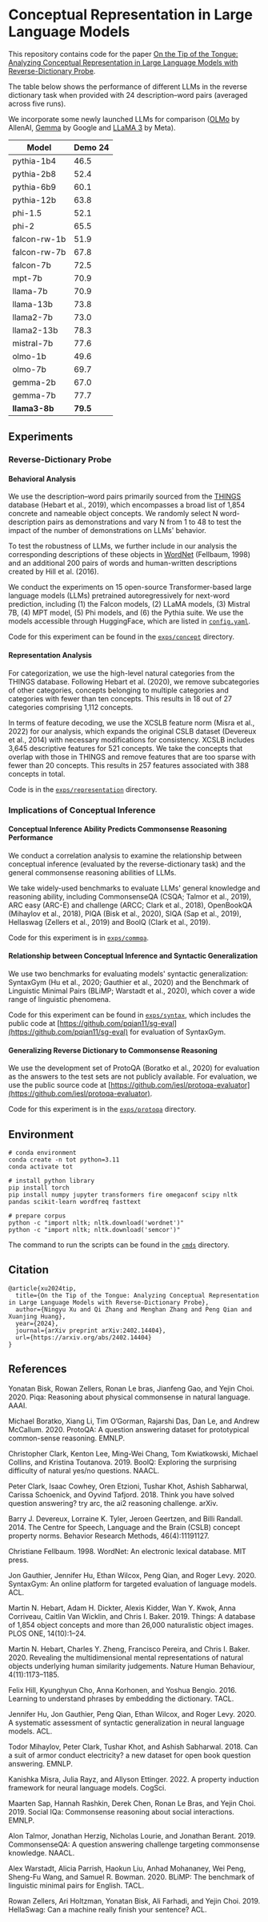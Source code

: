 # Conceptual Representation in Large Language Models

This repository contains code for the paper [On the Tip of the Tongue: Analyzing Conceptual Representation in Large Language Models with Reverse-Dictionary Probe](https://arxiv.org/abs/2402.14404).



The table below shows the performance of different LLMs in the reverse dictionary task when provided with 24 description–word pairs (averaged across five runs).

We incorporate some newly launched LLMs for comparison ([OLMo](https://arxiv.org/abs/2402.00838) by AllenAI, [Gemma](https://storage.googleapis.com/deepmind-media/gemma/gemma-report.pdf) by Google and [LLaMA 3](https://ai.meta.com/blog/meta-llama-3/) by Meta).

| Model        | Demo 24 |
|--------------|---------|
| pythia-1b4   | 46.5    |
| pythia-2b8   | 52.4    |
| pythia-6b9   | 60.1    |
| pythia-12b   | 63.8    |
| phi-1.5      | 52.1    |
| phi-2        | 65.5    |
| falcon-rw-1b | 51.9    |
| falcon-rw-7b | 67.8    |
| falcon-7b    | 72.5    |
| mpt-7b       | 70.9    |
| llama-7b     | 70.9    |
| llama-13b    | 73.8    |
| llama2-7b    | 73.0    |
| llama2-13b   | 78.3    |
| mistral-7b   | 77.6    |
| olmo-1b      | 49.6    |
| olmo-7b      | 69.7    |
| gemma-2b     | 67.0    |
| gemma-7b     | 77.7    |
| **llama3-8b**    | **79.5**    |


## Experiments

### Reverse-Dictionary Probe

#### Behavioral Analysis


We use the description–word pairs primarily sourced from the [THINGS](https://osf.io/jum2f/) database (Hebart et al., 2019), which encompasses a broad list of 1,854 concrete and nameable object concepts. We randomly select N word-description pairs as demonstrations and vary N from 1 to 48 to test the impact of the number of demonstrations on LLMs' behavior. 

To test the robustness of LLMs, we further include in our analysis the corresponding descriptions of these objects in [WordNet](https://wordnet.princeton.edu/) (Fellbaum, 1998) and an additional 200 pairs of words and human-written descriptions created by Hill et al. (2016).

We conduct the experiments on 15 open-source Transformer-based large language models (LLMs) pretrained autoregressively for next-word prediction, including (1) the Falcon models, (2) LLaMA models, (3) Mistral 7B, (4) MPT model, (5) Phi models, and (6) the Pythia suite. We use the models accessible through HuggingFace, which are listed in [`config.yaml`](./exps/config.yaml).

Code for this experiment can be found in the [`exps/concept`](./exps/concept) directory.




#### Representation Analysis


For categorization, we use the high-level natural categories from the THINGS database. Following Hebart et al. (2020), we remove subcategories of other categories, concepts belonging to multiple categories and categories with fewer than ten concepts. This results in 18 out of 27 categories comprising 1,112 concepts.

In terms of feature decoding, we use the XCSLB feature norm (Misra et al., 2022) for our analysis, which expands the original CSLB dataset (Devereux et al., 2014) with necessary modifications for consistency. XCSLB includes 3,645 descriptive features for 521 concepts. We take the concepts that overlap with those in THINGS and remove features that are too sparse with fewer than 20 concepts. This results in 257 features associated with 388 concepts in total.

Code is in the [`exps/representation`](./exps/representation) directory.

### Implications of Conceptual Inference

#### Conceptual Inference Ability Predicts Commonsense Reasoning Performance

We conduct a correlation analysis to examine the relationship between conceptual inference (evaluated by the reverse-dictionary task) and the general commonsense reasoning abilities of LLMs.

We take widely-used benchmarks to evaluate LLMs' general knowledge and reasoning ability, including CommonsenseQA (CSQA; Talmor et al., 2019), ARC easy (ARC-E) and challenge (ARCC; Clark et al., 2018), OpenBookQA (Mihaylov et al., 2018), PIQA (Bisk et al., 2020), SIQA (Sap et al., 2019), Hellaswag (Zellers et al., 2019) and BoolQ (Clark et al., 2019).

Code for this experiment is in [`exps/commqa`](./exps/commqa).

#### Relationship between Conceptual Inference and Syntactic Generalization

We use two benchmarks for evaluating models' syntactic generalization: SyntaxGym (Hu et al., 2020; Gauthier et al., 2020) and the Benchmark of Linguistic Minimal Pairs (BLiMP; Warstadt et al., 2020), which cover a wide range of linguistic phenomena.

Code for this experiment can be found in [`exps/syntax`](./exps/syntax), which includes the public code at [https://github.com/pqian11/sg-eval](https://github.com/pqian11/sg-eval) for evaluation of SyntaxGym.


#### Generalizing Reverse Dictionary to Commonsense Reasoning

We use the development set of ProtoQA (Boratko et al., 2020) for evaluation as the answers to the test sets are not publicly available. For evaluation, we use the public source code at [https://github.com/iesl/protoqa-evaluator](https://github.com/iesl/protoqa-evaluator).

Code for this experiment is in the [`exps/protoqa`](./exps/protoqa) directory.

## Environment

```
# conda environment
conda create -n tot python=3.11
conda activate tot

# install python library
pip install torch  
pip install numpy jupyter transformers fire omegaconf scipy nltk pandas scikit-learn wordfreq fasttext

# prepare corpus
python -c "import nltk; nltk.download('wordnet')"
python -c "import nltk; nltk.download('semcor')"
```

The command to run the scripts can be found in the [`cmds`](./cmds) directory.


## Citation

```
@article{xu2024tip,
  title={On the Tip of the Tongue: Analyzing Conceptual Representation in Large Language Models with Reverse-Dictionary Probe}, 
  author={Ningyu Xu and Qi Zhang and Menghan Zhang and Peng Qian and Xuanjing Huang},
  year={2024},
  journal={arXiv preprint arXiv:2402.14404},
  url={https://arxiv.org/abs/2402.14404}
}
```


## References

Yonatan Bisk, Rowan Zellers, Ronan Le bras, Jianfeng Gao, and Yejin Choi. 2020. Piqa: Reasoning about physical commonsense in natural language. AAAI.

Michael Boratko, Xiang Li, Tim O’Gorman, Rajarshi Das, Dan Le, and Andrew McCallum. 2020. ProtoQA: A question answering dataset for prototypical common-sense reasoning. EMNLP.

Christopher Clark, Kenton Lee, Ming-Wei Chang, Tom Kwiatkowski, Michael Collins, and Kristina Toutanova. 2019. BoolQ: Exploring the surprising difficulty of natural yes/no questions. NAACL. 

Peter Clark, Isaac Cowhey, Oren Etzioni, Tushar Khot, Ashish Sabharwal, Carissa Schoenick, and Oyvind Tafjord. 2018. Think you have solved question answering? try arc, the ai2 reasoning challenge. arXiv.

Barry J. Devereux, Lorraine K. Tyler, Jeroen Geertzen, and Billi Randall. 2014. The Centre for Speech, Language and the Brain (CSLB) concept property norms. Behavior Research Methods, 46(4):11191127.

Christiane Fellbaum. 1998. WordNet: An electronic lexical database. MIT press.

Jon Gauthier, Jennifer Hu, Ethan Wilcox, Peng Qian, and Roger Levy. 2020. SyntaxGym: An online platform for targeted evaluation of language models. ACL. 

Martin N. Hebart, Adam H. Dickter, Alexis Kidder, Wan Y. Kwok, Anna Corriveau, Caitlin Van Wicklin, and Chris I. Baker. 2019. Things: A database of 1,854 object concepts and more than 26,000 naturalistic object images. PLOS ONE, 14(10):1–24.

Martin N. Hebart, Charles Y. Zheng, Francisco Pereira, and Chris I. Baker. 2020. Revealing the multidimensional mental representations of natural objects underlying human similarity judgements. Nature Human Behaviour, 4(11):1173–1185.

Felix Hill, Kyunghyun Cho, Anna Korhonen, and Yoshua Bengio. 2016. Learning to understand phrases by embedding the dictionary. TACL. 

Jennifer Hu, Jon Gauthier, Peng Qian, Ethan Wilcox, and Roger Levy. 2020. A systematic assessment of syntactic generalization in neural language models. ACL. 

Todor Mihaylov, Peter Clark, Tushar Khot, and Ashish Sabharwal. 2018. Can a suit of armor conduct electricity? a new dataset for open book question answering. EMNLP. 

Kanishka Misra, Julia Rayz, and Allyson Ettinger. 2022. A property induction framework for neural language models. CogSci. 

Maarten Sap, Hannah Rashkin, Derek Chen, Ronan Le Bras, and Yejin Choi. 2019. Social IQa: Commonsense reasoning about social interactions. EMNLP. 

Alon Talmor, Jonathan Herzig, Nicholas Lourie, and Jonathan Berant. 2019. CommonsenseQA: A question answering challenge targeting commonsense knowledge. NAACL. 

Alex Warstadt, Alicia Parrish, Haokun Liu, Anhad Mohananey, Wei Peng, Sheng-Fu Wang, and Samuel R. Bowman. 2020. BLiMP: The benchmark of linguistic minimal pairs for English. TACL.

Rowan Zellers, Ari Holtzman, Yonatan Bisk, Ali Farhadi, and Yejin Choi. 2019. HellaSwag: Can a machine really finish your sentence? ACL.
